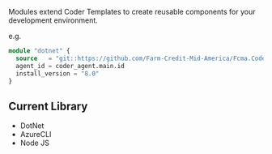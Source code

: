 Modules extend Coder Templates to create reusable components for your development environment.

e.g.

```tf
module "dotnet" {
  source   = "git::https://github.com/Farm-Credit-Mid-America/Fcma.Coder.Terraform.Modules.git//DotNet"
  agent_id = coder_agent.main.id
  install_version = "8.0"
}
```

Current Library
---

- DotNet
- AzureCLI
- Node JS